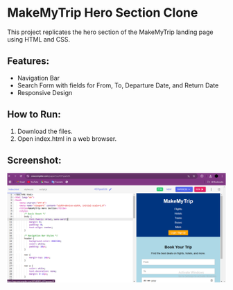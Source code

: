 # MakeMyTrip Hero Section Clone

This project replicates the hero section of the MakeMyTrip landing page using HTML and CSS.

## Features:
- Navigation Bar
- Search Form with fields for From, To, Departure Date, and Return Date
- Responsive Design
## How to Run:
1. Download the files.
2. Open index.html in a web browser.

## Screenshot:
![Preview](Screenshot.html.png)
